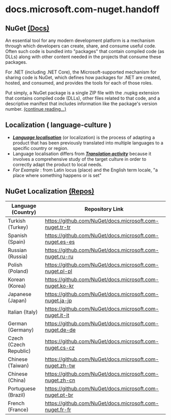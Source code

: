 # docs.microsoft.com-nuget.handoff


## NuGet [(Docs)](https://docs.microsoft.com/en-us/nuget/)

An essential tool for any modern development platform is a mechanism through which developers can create, share, and consume useful code. Often such code is bundled into "packages" that contain compiled code (as DLLs) along with other content needed in the projects that consume these packages.

For .NET (including .NET Core), the Microsoft-supported mechanism for sharing code is NuGet, which defines how packages for .NET are created, hosted, and consumed, and provides the tools for each of those roles.

Put simply, a NuGet package is a single ZIP file with the .nupkg extension that contains compiled code (DLLs), other files related to that code, and a descriptive manifest that includes information like the package's version number. [(continue reading...)](https://docs.microsoft.com/en-us/nuget/what-is-nuget)


## Localization ( language-culture )

* ___[Language localisation](https://en.wikipedia.org/wiki/Language_localisation)___ (or localization) is the process of adapting a product that has been previously translated into multiple languages to a specific country or region.
* Language localisation differs from ___[Translation activity](https://en.wikipedia.org/wiki/Translation)___ because it involves a comprehensive study of the target culture in order to correctly adapt the product to local needs.
* _For Example_ : from Latin locus (place) and the English term locale, "a place where something happens or is set"


## NuGet Localization [(Repos)](https://github.com/NuGet/)

Language (Country)  | Repository Link
------------- | -------------
Turkish (Turkey)  | <https://github.com/NuGet/docs.microsoft.com-nuget.tr-tr>
Spanish (Spain)  | <https://github.com/NuGet/docs.microsoft.com-nuget.es-es>
Russian (Russia)  | <https://github.com/NuGet/docs.microsoft.com-nuget.ru-ru>
Polish (Poland)  | <https://github.com/NuGet/docs.microsoft.com-nuget.pl-pl>
Korean (Korea)  | <https://github.com/NuGet/docs.microsoft.com-nuget.ko-kr>
Japanese (Japan)  | <https://github.com/NuGet/docs.microsoft.com-nuget.ja-jp>
Italian (Italy)  | <https://github.com/NuGet/docs.microsoft.com-nuget.it-it>
German (Germany)  | <https://github.com/NuGet/docs.microsoft.com-nuget.de-de>
Czech (Czech Republic)  | <https://github.com/NuGet/docs.microsoft.com-nuget.cs-cz>
Chinese (Taiwan)  | <https://github.com/NuGet/docs.microsoft.com-nuget.zh-tw>
Chinese (China)  | <https://github.com/NuGet/docs.microsoft.com-nuget.zh-cn>
Portuguese (Brazil)  | <https://github.com/NuGet/docs.microsoft.com-nuget.pt-br>
French (France)  | <https://github.com/NuGet/docs.microsoft.com-nuget.fr-fr>
